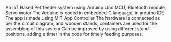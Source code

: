 An IoT Based Pet feeder system using Arduino Uno MCU, Bluetooth module, Servo motor
The Arduino is coded in embedded C language, in arduino IDE
The app is made using MIT App Controller 
The hardware is connected as per the circuit diagram, and wooden stands, containers are used for the assembling of this system
Can be improved by using different stand positions, adding a timer in the code for timely feeding purposes.
